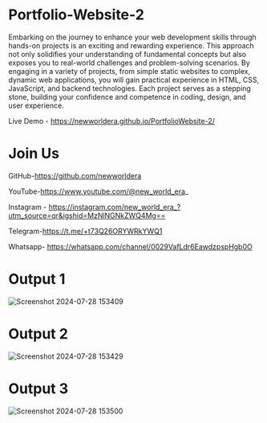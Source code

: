 # Portfolio-Website-2
Embarking on the journey to enhance your web development skills through hands-on projects is an exciting and rewarding experience. This approach not only solidifies your understanding of fundamental concepts but also exposes you to real-world challenges and problem-solving scenarios. By engaging in a variety of projects, from simple static websites to complex, dynamic web applications, you will gain practical experience in HTML, CSS, JavaScript, and backend technologies. Each project serves as a stepping stone, building your confidence and competence in coding, design, and user experience.

Live Demo - https://newworldera.github.io/PortfolioWebsite-2/

# Join Us
GitHub-https://github.com/newworldera

YouTube-https://www.youtube.com/@new_world_era_

Instagram - https://instagram.com/new_world_era_?utm_source=qr&igshid=MzNlNGNkZWQ4Mg==

Telegram-https://t.me/+t73Q26ORYWRkYWQ1

Whatsapp- https://whatsapp.com/channel/0029VafLdr6EawdzpspHgb0O

# Output 1
![Screenshot 2024-07-28 153409](https://github.com/user-attachments/assets/89e821e4-522b-410c-adf9-ff4aa314aadd)


# Output 2
![Screenshot 2024-07-28 153429](https://github.com/user-attachments/assets/798954a0-20e3-4768-a8ef-917b599ecc78)

# Output 3
![Screenshot 2024-07-28 153500](https://github.com/user-attachments/assets/1f034aac-5466-4134-ac65-d9b9221c7999)




